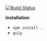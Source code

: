 [![Build Status](https://semaphoreci.com/api/v1/projects/45cd48e8-eb86-41cf-b857-5ef49b3843cc/896761/badge.svg)](https://semaphoreci.com/alistair/green-rooms)

**Installation**
- `npm install .`
- `gulp`
